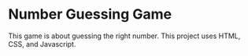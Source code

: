 # Number Guessing Game

This game is about guessing the right number. This project uses HTML, CSS, and Javascript.


